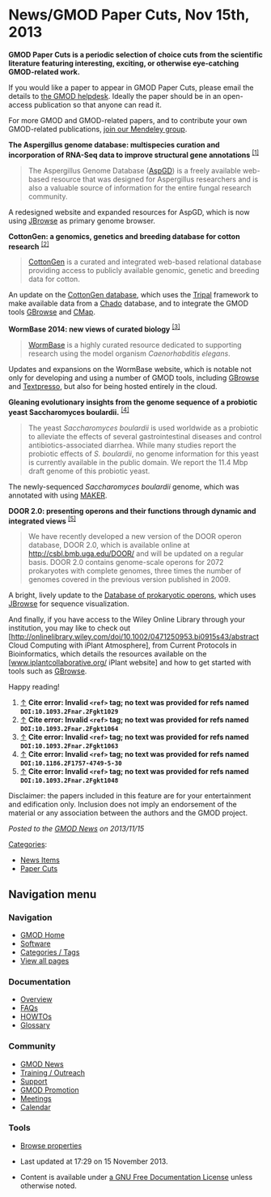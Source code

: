 



<span id="top"></span>




# <span dir="auto">News/GMOD Paper Cuts, Nov 15th, 2013</span>









  

**GMOD Paper Cuts is a periodic selection of choice cuts from the
scientific literature featuring interesting, exciting, or otherwise
eye-catching GMOD-related work.**

If you would like a paper to appear in GMOD Paper Cuts, please email the
details to
<a href="mailto:help@gmod.org" class="external text" rel="nofollow">the
GMOD helpdesk</a>. Ideally the paper should be in an open-access
publication so that anyone can read it.

For more GMOD and GMOD-related papers, and to contribute your own
GMOD-related publications,
<a href="http://mnd.ly/WwRe8F" class="external text" rel="nofollow">join
our Mendeley group</a>.

  
**The Aspergillus genome database: multispecies curation and
incorporation of RNA-Seq data to improve structural gene annotations**
<sup>[\[1\]](#cite_note-DOI:10.1093.2Fnar.2Fgkt1029-1)</sup>

> The Aspergillus Genome Database
> (<a href="http://www.aspgd.org" class="external text"
> rel="nofollow">AspGD</a>) is a freely available web-based resource
> that was designed for Aspergillus researchers and is also a valuable
> source of information for the entire fungal research community.

A redesigned website and expanded resources for AspGD, which is now
using [JBrowse](../JBrowse.1 "JBrowse") as primary genome browser.

  
**CottonGen: a genomics, genetics and breeding database for cotton
research** <sup>[\[2\]](#cite_note-DOI:10.1093.2Fnar.2Fgkt1064-2)</sup>

> <a href="http://www.cottongen.org" class="external text"
> rel="nofollow">CottonGen</a> is a curated and integrated web-based
> relational database providing access to publicly available genomic,
> genetic and breeding data for cotton.

An update on the
<a href="http://www.cottongen.org" class="external text"
rel="nofollow">CottonGen database</a>, which uses the
[Tripal](../Tripal.1 "Tripal") framework to make available data from a
<a href="../Chado" class="mw-redirect" title="Chado">Chado</a> database,
and to integrate the GMOD tools [GBrowse](../GBrowse.1 "GBrowse") and
[CMap](../CMap.1 "CMap").

  
**WormBase 2014: new views of curated biology**
<sup>[\[3\]](#cite_note-DOI:10.1093.2Fnar.2Fgkt1063-3)</sup>

> <a href="http://www.wormbase.org/" class="external text"
> rel="nofollow">WormBase</a> is a highly curated resource dedicated to
> supporting research using the model organism *Caenorhabditis elegans*.

Updates and expansions on the WormBase website, which is notable not
only for developing and using a number of GMOD tools, including
[GBrowse](../GBrowse.1 "GBrowse") and
[Textpresso](../Textpresso "Textpresso"), but also for being hosted
entirely in the cloud.

  
**Gleaning evolutionary insights from the genome sequence of a probiotic
yeast Saccharomyces boulardii.**
<sup>[\[4\]](#cite_note-DOI:10.1186.2F1757-4749-5-30-4)</sup>

> The yeast *Saccharomyces boulardii* is used worldwide as a probiotic
> to alleviate the effects of several gastrointestinal diseases and
> control antibiotics-associated diarrhea. While many studies report the
> probiotic effects of *S. boulardii*, no genome information for this
> yeast is currently available in the public domain. We report the 11.4
> Mbp draft genome of this probiotic yeast.

The newly-sequenced *Saccharomyces boulardii* genome, which was
annotated with using [MAKER](../MAKER.1 "MAKER").

  
**DOOR 2.0: presenting operons and their functions through dynamic and
integrated views**
<sup>[\[5\]](#cite_note-DOI:10.1093.2Fnar.2Fgkt1048-5)</sup>

> We have recently developed a new version of the DOOR operon database,
> DOOR 2.0, which is available online at
> <a href="http://csbl.bmb.uga.edu/DOOR/" class="external free"
> rel="nofollow">http://csbl.bmb.uga.edu/DOOR/</a> and will be updated
> on a regular basis. DOOR 2.0 contains genome-scale operons for 2072
> prokaryotes with complete genomes, three times the number of genomes
> covered in the previous version published in 2009.

A bright, lively update to the
<a href="http://csbl.bmb.uga.edu/DOOR/" class="external text"
rel="nofollow">Database of prokaryotic operons</a>, which uses
[JBrowse](../JBrowse.1 "JBrowse") for sequence visualization.

  
And finally, if you have access to the Wiley Online Library through your
institution, you may like to check out \[<a
href="http://onlinelibrary.wiley.com/doi/10.1002/0471250953.bi0915s43/abstract"
class="external free"
rel="nofollow">http://onlinelibrary.wiley.com/doi/10.1002/0471250953.bi0915s43/abstract</a>
Cloud Computing with iPlant Atmosphere\], from Current Protocols in
Bioinformatics, which details the resources available on the
\[www.iplantcollaborative.org/‎ iPlant website\] and how to get started
with tools such as [GBrowse](../GBrowse.1 "GBrowse").

  
Happy reading!

  

1.  <span id="cite_note-DOI:10.1093.2Fnar.2Fgkt1029"><span class="mw-cite-backlink">[↑](#cite_ref-DOI:10.1093.2Fnar.2Fgkt1029_0)</span>
    **Cite error: Invalid `<ref>` tag; no text was provided for refs
    named `DOI:10.1093.2Fnar.2Fgkt1029`**</span>
2.  <span id="cite_note-DOI:10.1093.2Fnar.2Fgkt1064"><span class="mw-cite-backlink">[↑](#cite_ref-DOI:10.1093.2Fnar.2Fgkt1064_0)</span>
    **Cite error: Invalid `<ref>` tag; no text was provided for refs
    named `DOI:10.1093.2Fnar.2Fgkt1064`**</span>
3.  <span id="cite_note-DOI:10.1093.2Fnar.2Fgkt1063"><span class="mw-cite-backlink">[↑](#cite_ref-DOI:10.1093.2Fnar.2Fgkt1063_0)</span>
    **Cite error: Invalid `<ref>` tag; no text was provided for refs
    named `DOI:10.1093.2Fnar.2Fgkt1063`**</span>
4.  <span id="cite_note-DOI:10.1186.2F1757-4749-5-30"><span class="mw-cite-backlink">[↑](#cite_ref-DOI:10.1186.2F1757-4749-5-30_0)</span>
    **Cite error: Invalid `<ref>` tag; no text was provided for refs
    named `DOI:10.1186.2F1757-4749-5-30`**</span>
5.  <span id="cite_note-DOI:10.1093.2Fnar.2Fgkt1048"><span class="mw-cite-backlink">[↑](#cite_ref-DOI:10.1093.2Fnar.2Fgkt1048_0)</span>
    **Cite error: Invalid `<ref>` tag; no text was provided for refs
    named `DOI:10.1093.2Fnar.2Fgkt1048`**</span>



Disclaimer: the papers included in this feature are for your
entertainment and edification only. Inclusion does not imply an
endorsement of the material or any association between the authors and
the GMOD project.



  



*Posted to the [GMOD News](../GMOD_News "GMOD News") on 2013/11/15*






[Categories](../Special%3ACategories "Special%3ACategories"):

- [News Items](../Category%3ANews_Items "Category%3ANews Items")
- [Paper Cuts](../Category%3APaper_Cuts "Category%3APaper Cuts")






## Navigation menu







<a href="../Main_Page"
style="background-image: url(../../images/GMOD-cogs.png);"
title="Visit the main page"></a>


### Navigation



- <span id="n-GMOD-Home">[GMOD Home](../Main_Page)</span>
- <span id="n-Software">[Software](../GMOD_Components)</span>
- <span id="n-Categories-.2F-Tags">[Categories /
  Tags](../Categories)</span>
- <span id="n-View-all-pages">[View all
  pages](../Special:AllPages)</span>




### Documentation



- <span id="n-Overview">[Overview](../Overview)</span>
- <span id="n-FAQs">[FAQs](../Category%3AFAQ)</span>
- <span id="n-HOWTOs">[HOWTOs](../Category%3AHOWTO)</span>
- <span id="n-Glossary">[Glossary](../Glossary)</span>




### Community



- <span id="n-GMOD-News">[GMOD News](../GMOD_News)</span>
- <span id="n-Training-.2F-Outreach">[Training /
  Outreach](../Training_and_Outreach)</span>
- <span id="n-Support">[Support](../Support)</span>
- <span id="n-GMOD-Promotion">[GMOD Promotion](../GMOD_Promotion)</span>
- <span id="n-Meetings">[Meetings](../Meetings)</span>
- <span id="n-Calendar">[Calendar](../Calendar)</span>




### Tools

- <span id="t-smwbrowselink"><a href="../Special%253ABrowse/News-2FGMOD_Paper_Cuts,_Nov_15th,_2013"
  rel="smw-browse">Browse properties</a></span>



- <span id="footer-info-lastmod">Last updated at 17:29 on 15 November
  2013.</span>
<!-- - <span id="footer-info-viewcount">13,234 page views.</span> -->
- <span id="footer-info-copyright">Content is available under
  <a href="http://www.gnu.org/licenses/fdl-1.3.html" class="external"
  rel="nofollow">a GNU Free Documentation License</a> unless otherwise
  noted.</span>

<!-- -->



<!-- -->




